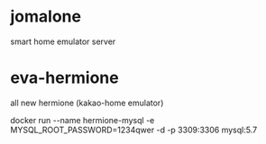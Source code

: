 
# jomalone
smart home emulator server
# eva-hermione
all new hermione (kakao-home emulator)

docker run --name hermione-mysql -e MYSQL_ROOT_PASSWORD=1234qwer -d -p 3309:3306 mysql:5.7

